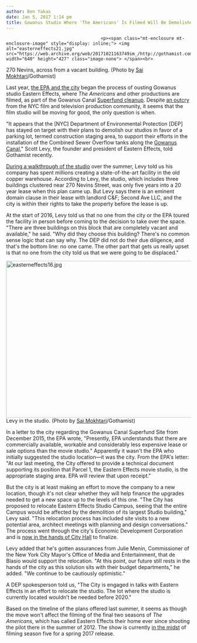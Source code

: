 ```yaml
---
author: Ben Yakas
date: Jan 5, 2017 1:14 pm
title: Gowanus Studio Where 'The Americans' Is Filmed Will Be Demolished As Part Of Superfund Cleanup
---
```


	
										<p><span class="mt-enclosure mt-enclosure-image" style="display: inline;"> <img alt="easterneffects21.jpg" src="https://web.archive.org/web/20171021163749im_/http://gothamist.com/attachments/arts_jen/easterneffects21.jpg" width="640" height="427" class="image-none"> </span><br>
<span class="photo_caption">270 Nevins, across from a vacant building. (Photo by <a href="https://web.archive.org/web/20171021163749/http://saimokhtari.com/">Sai Mokhtari</a>/Gothamist)</span></p>

<p>Last year, <a href="https://web.archive.org/web/20171021163749/http://gothamist.com/2016/05/31/gowanus_americans_set_nyc.php#photo-12">the EPA and the city</a> began the process of ousting Gowanus studio Eastern Effects, where <em>The Americans</em> and other productions are filmed, as part of the Gowanus Canal <a href="https://web.archive.org/web/20171021163749/http://gothamist.com/2013/04/26/gowanus_red_hook_racism.php">Superfund cleanup</a>. Despite <a href="https://web.archive.org/web/20171021163749/http://www.nydailynews.com/entertainment/tv/edie-falco-asks-epa-save-studio-gowanus-cleanup-plan-article-1.2667853">an outcry</a> from the NYC film and television production community, it seems that the film studio will be moving for good, the only question is when.</p>

<p>&quot;It appears that the [NYC] Department of Environmental Protection [DEP] has stayed on target with their plans to demolish our studios in favor of a parking lot, termed construction staging area, to support their efforts in the installation of the Combined Sewer Overflow tanks along the <a href="https://web.archive.org/web/20171021163749/http://gothamist.com/tags/gowanuscanal">Gowanus Canal,</a>&quot; Scott Levy, the founder and president of Eastern Effects, told Gothamist recently.</p>

<p><a href="https://web.archive.org/web/20171021163749/http://gothamist.com/2016/05/31/gowanus_americans_set_nyc.php#photo-12">During a walkthrough of the studio</a> over the summer, Levy told us his company has spent millions creating a state-of-the-art facility in the old copper warehouse. According to Levy, the studio, which includes three buildings clustered near 270 Nevins Street, was only five years into a 20 year lease when this plan came up. But Levy says there is an eminent domain clause in their lease with landlord C&amp;F; Second Ave LLC, and the city is within their rights to take the property before the lease is up.</p>

<p>At the start of 2016, Levy told us that no one from the city or the EPA toured the facility in person before coming to the decision to take over the space. &quot;There are three buildings on this block that are completely vacant and available,&quot; he said. &quot;Why did they choose this building? There&apos;s no common sense logic that can say why. The DEP did not do their due diligence, and that&apos;s the bottom line: no one came. The other part that gets us really upset is that no one from the city told us that we were going to be displaced.&quot;</p>

<p><span class="mt-enclosure mt-enclosure-image" style="display: inline;"> <img alt="easterneffects16.jpg" src="https://web.archive.org/web/20171021163749im_/http://gothamist.com/attachments/arts_jen/easterneffects16.jpg" width="640" height="427" class="image-none"> </span><br>
<span class="photo_caption">Levy in the studio. (Photo by <a href="https://web.archive.org/web/20171021163749/http://saimokhtari.com/">Sai Mokhtari</a>/Gothamist)</span></p>

<p>In a letter to the city regarding the Gowanus Canal Superfund Site from December 2015, the EPA wrote, &quot;Presently, EPA understands that there are commercially available, workable and considerably less expensive lease or sale options than the movie studio.&quot; Apparently it wasn&apos;t the EPA who initially suggested the studio location&#x2014;it was the city. From the EPA&apos;s letter: &quot;At our last meeting, the City offered to provide a technical document supporting its position that Parcel 1, the Eastern Effects movie studio, is the appropriate staging area. EPA will review that upon receipt.&quot;</p>

<p>But the city is at least making an effort to move the company to a new location, though it&apos;s not clear whether they will help finance the upgrades needed to get a new space up to the levels of this one. &quot;The City has proposed to relocate Eastern Effects Studio Campus, seeing that the entire Campus would be affected by the demolition of its largest Studio building,&quot; Levy said. &quot;This relocation process has included site visits to a new potential area, architect meetings with planning and design conversations.&quot; The process went through the city&apos;s Economic Development Corporation and is <a href="https://web.archive.org/web/20171021163749/http://gothamist.com/2016/06/10/epa_vs_eastern_effects.php">now in the hands of City Hall</a> to finalize.  </p>

<p>Levy added that he&apos;s gotten assurances from Julie Menin, Commissioner of the New York City Mayor&apos;s Office of Media and Entertainment, that de Blasio would support the relocation. &quot;At this point, our future still rests in the hands of the city as this solution sits with their budget departments,&quot; he added. &quot;We continue to be cautiously optimistic.&quot;</p>

<p>A DEP spokesperson told us, &quot;The City is engaged in talks with Eastern Effects in an effort to relocate the studio. The lot where the studio is currently located wouldn&#x2019;t be needed before 2020.&quot;</p>

<p>Based on the timeline of the plans offered last summer, it seems as though the move won&apos;t affect the filming of the final two seasons of <em>The Americans</em>, which has called Eastern Effects their home ever since shooting the pilot there in the summer of 2012. The show is currently <a href="https://web.archive.org/web/20171021163749/https://twitter.com/joel_fields/status/816728847014121478">in the midst</a> of filming season five for a spring 2017 release. </p>					
										
									
				